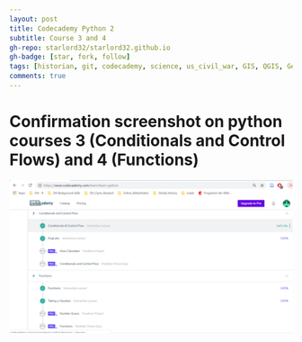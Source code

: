 ```yaml
---
layout: post
title: Codecademy Python 2
subtitle: Course 3 and 4
gh-repo: starlord32/starlord32.github.io
gh-badge: [star, fork, follow]
tags: [historian, git, codecademy, science, us_civil_war, GIS, QGIS, Georeferencing]
comments: true
---
```


# Confirmation screenshot on python courses 3 (Conditionals and Control Flows) and 4 (Functions)

 ![python_3_and_4](/img/python_3_and_4.PNG)
